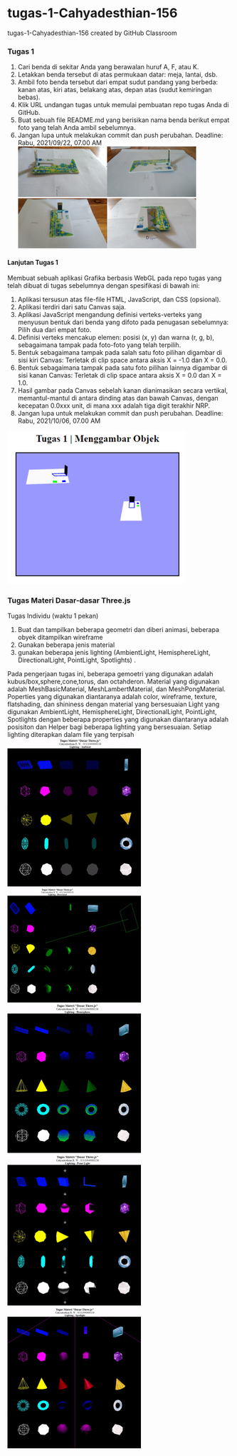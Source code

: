 # tugas-1-Cahyadesthian-156
tugas-1-Cahyadesthian-156 created by GitHub Classroom

### Tugas 1
1. Cari benda di sekitar Anda yang berawalan huruf A, F, atau K.
2. Letakkan benda tersebut di atas permukaan datar: meja, lantai, dsb.
3. Ambil foto benda tersebut dari empat sudut pandang yang berbeda: kanan atas, kiri atas, belakang atas, depan atas (sudut kemiringan bebas).
4. Klik URL undangan tugas untuk memulai pembuatan repo tugas Anda di GitHub.
5. Buat sebuah file README.md yang berisikan nama benda berikut empat foto yang telah Anda ambil sebelumnya.
6. Jangan lupa untuk melakukan commit dan push perubahan.
Deadline: Rabu, 2021/09/22, 07.00 AM                  
<img src="foto-benda/flashdisk-kanan.jpg" width="200"><img src="foto-benda/flashdisk-kiri.jpg" width="200"><img src="foto-benda/flashdisk-belakang.jpg" width="200"><img src="foto-benda/flashdisk-depan.jpg" width="200">

#### Lanjutan Tugas 1
Membuat sebuah aplikasi Grafika berbasis WebGL pada repo tugas yang telah dibuat di tugas sebelumnya dengan spesifikasi di bawah ini:
1. Aplikasi tersusun atas file-file HTML, JavaScript, dan CSS (opsional).
2. Aplikasi terdiri dari satu Canvas saja.
3. Aplikasi JavaScript mengandung definisi verteks-verteks yang menyusun bentuk dari benda yang difoto pada penugasan sebelumnya: Pilih dua dari empat foto.
4. Definisi verteks mencakup elemen: posisi (x, y) dan warna (r, g, b), sebagaimana tampak pada foto-foto yang telah terpilih.
5. Bentuk sebagaimana tampak pada salah satu foto pilihan digambar di sisi kiri Canvas: Terletak di clip space antara aksis X = -1.0 dan X = 0.0.
6. Bentuk sebagaimana tampak pada satu foto pilihan lainnya digambar di sisi kanan Canvas: Terletak di clip space antara aksis X = 0.0 dan X = 1.0.
7. Hasil gambar pada Canvas sebelah kanan dianimasikan secara vertikal, memantul-mantul di antara dinding atas dan bawah Canvas, dengan kecepatan 0.0xxx unit, di mana xxx adalah tiga digit terakhir NRP.
8. Jangan lupa untuk melakukan commit dan push perubahan.
Deadline: Rabu, 2021/10/06, 07.00 AM
<img src="dokumentasi-tugas-1.gif" width="400">

### Tugas Materi Dasar-dasar Three.js
Tugas Individu (waktu 1 pekan)
1. Buat dan tampilkan beberapa geometri dan diberi animasi, beberapa obyek ditampilkan wireframe
2. Gunakan beberapa jenis material 
3. gunakan beberapa jenis lighting (AmbientLight, HemisphereLight, DirectionalLight, PointLight, Spotlights)
.             

Pada pengerjaan tugas ini, beberapa gemoetri yang digunakan adalah kubus/box,sphere,cone,torus, dan octahderon.
Material yang digunakan adalah MeshBasicMaterial, MeshLambertMaterial, dan MeshPongMaterial. Poperties yang digunakan diantaranya adalah color, wireframe, texture, flatshading, dan shininess dengan material yang bersesuaian
Light yang digunakan AmbientLight, HemisphereLight, DirectionalLight, PointLight, Spotlights dengan beberapa properties yang digunakan diantaranya adalah posisiton dan Helper bagi beberapa lighting yang bersesuaian. Setiap lighting diterapkan dalam file yang terpisah     
<img src="tugas-materi-dasar-threeJs/dokumentasi/ambient.gif" width="300"> <img src="tugas-materi-dasar-threeJs/dokumentasi/directional-light.gif" width="300"> <img src="tugas-materi-dasar-threeJs/dokumentasi/hemisphere.gif" width="300"> <img src="tugas-materi-dasar-threeJs/dokumentasi/point-light.gif" width="300"> <img src="tugas-materi-dasar-threeJs/dokumentasi/spot-light.gif" width="300">

